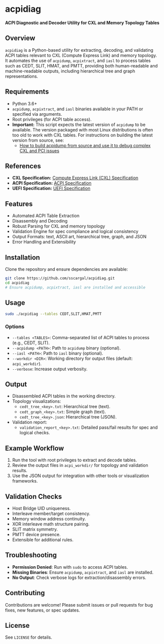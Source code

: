# acpidiag

**ACPI Diagnostic and Decoder Utility for CXL and Memory Topology Tables**

## Overview

`acpidiag` is a Python-based utility for extracting, decoding, and validating ACPI tables relevant to CXL (Compute Express Link) and memory topology. It automates the use of `acpidump`, `acpixtract`, and `iasl` to process tables such as CEDT, SLIT, HMAT, and PMTT, providing both human-readable and machine-readable outputs, including hierarchical tree and graph representations.

## Requirements

- Python 3.6+
- `acpidump`, `acpixtract`, and `iasl` binaries available in your PATH or specified via arguments.
- Root privileges (for ACPI table access).
- **Important:** This script expects the latest version of `acpidump` to be available. The version packaged with most Linux distributions is often too old to work with CXL tables. For instructions on building the latest version from source, see:
  - [How to build acpidump from source and use it to debug complex CXL and PCI issues](https://stevescargall.com/blog/2025/08/how-to-build-acpidump-from-source-and-use-it-to-debug-complex-cxl-and-pci-issues/)

## References

- **CXL Specification:** [Compute Express Link (CXL) Specification](https://www.computeexpresslink.org/spec-landing)
- **ACPI Specification:** [ACPI Specification](https://uefi.org/specifications)
- **UEFI Specification:** [UEFI Specification](https://uefi.org/specifications)

## Features

- Automated ACPI Table Extraction
- Disassembly and Decoding
- Robust Parsing for CXL and memory topology
- Validation Engine for spec compliance and logical consistency
- Output Formats: text, ASCII art, hierarchical tree, graph, and JSON
- Error Handling and Extensibility

## Installation

Clone the repository and ensure dependencies are available:

```bash
git clone https://github.com/sscargal/acpidiag.git
cd acpidiag
# Ensure acpidump, acpixtract, iasl are installed and accessible
```

## Usage

```bash
sudo ./acpidiag --tables CEDT,SLIT,HMAT,PMTT
```

### Options

- `--tables <TABLES>`: Comma-separated list of ACPI tables to process (e.g., CEDT, SLIT).
- `--acpidump <PATH>`: Path to `acpidump` binary (optional).
- `--iasl <PATH>`: Path to `iasl` binary (optional).
- `--workdir <DIR>`: Working directory for output files (default: `acpi_workdir`).
- `--verbose`: Increase output verbosity.

## Output

- Disassembled ACPI tables in the working directory.
- Topology visualizations:
  - `cedt_tree_<key>.txt`: Hierarchical tree (text).
  - `cedt_graph_<key>.txt`: Simple graph (text).
  - `cedt_tree_<key>.json`: Hierarchical tree (JSON).
- Validation report:
  - `validation_report_<key>.txt`: Detailed pass/fail results for spec and logical checks.

## Example Workflow

1. Run the tool with root privileges to extract and decode tables.
2. Review the output files in `acpi_workdir/` for topology and validation results.
3. Use the JSON output for integration with other tools or visualization frameworks.

## Validation Checks

- Host Bridge UID uniqueness.
- Interleave member/target consistency.
- Memory window address continuity.
- XOR interleave math structure pairing.
- SLIT matrix symmetry.
- PMTT device presence.
- Extensible for additional rules.

## Troubleshooting

- **Permission Denied**: Run with `sudo` to access ACPI tables.
- **Missing Binaries**: Ensure `acpidump`, `acpixtract`, and `iasl` are installed.
- **No Output**: Check verbose logs for extraction/disassembly errors.

## Contributing

Contributions are welcome! Please submit issues or pull requests for bug fixes, new features, or spec updates.

## License

See `LICENSE` for details.
